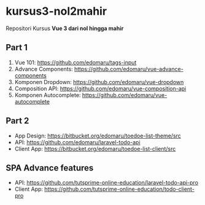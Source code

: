 # kursus3-nol2mahir

Repositori Kursus **Vue 3 dari nol hingga mahir**

## Part 1
1. Vue 101: https://github.com/edomaru/tags-input
2. Advance Components: https://github.com/edomaru/vue-advance-components
3. Komponen Dropdown: https://github.com/edomaru/vue-dropdown
4. Composition API: https://github.com/edomaru/vue-composition-api
5. Komponen Autocomplete: https://github.com/edomaru/vue-autocomplete

## Part 2
- App Design: https://bitbucket.org/edomaru/toedoe-list-theme/src
- API: https://github.com/edomaru/laravel-todo-api
- Client App: https://bitbucket.org/edomaru/toedoe-list-client/src

## SPA Advance features
- API: https://github.com/tutsprime-online-education/laravel-todo-api-pro
- Client App: https://github.com/tutsprime-online-education/todo-client-pro
